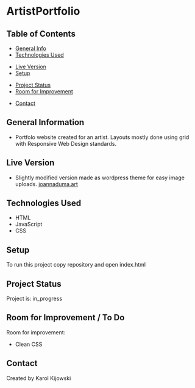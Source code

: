 # ArtistPortfolio

## Table of Contents
* [General Info](#general-information)
* [Technologies Used](#technologies-used)
<!-- * [Features](#features) -->
* [Live Version](#live)
* [Setup](#setup)
<!-- * [Usage](#usage) -->
* [Project Status](#project-status)
* [Room for Improvement](#room-for-improvement)
<!-- * [Acknowledgements](#acknowledgements) -->
* [Contact](#contact)

## General Information
- Portfolo website created for an artist. Layouts mostly done using grid with Responsive Web Design standards.

## Live Version
- Slightly modified version made as wordpress theme for easy image uploads.
  [joannaduma.art](https://https://joannaduma.art/)

## Technologies Used
- HTML
- JavaScript
- CSS 
 
## Setup
To run this project copy repository and open index.html

## Project Status
Project is: in_progress 

## Room for Improvement / To Do
<!-- Include areas you believe need improvement / could be improved. Also add TODOs for future development. -->
Room for improvement:
- Clean CSS

## Contact
Created by Karol Kijowski
